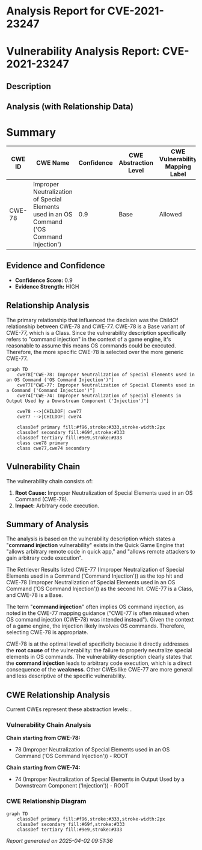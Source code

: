 # Analysis Report for CVE-2021-23247

# Vulnerability Analysis Report: CVE-2021-23247

## Description



## Analysis (with Relationship Data)

# Summary
| CWE ID | CWE Name | Confidence | CWE Abstraction Level | CWE Vulnerability Mapping Label | CWE-Vulnerability Mapping Notes |
|---|---|---|---|---|---|
| CWE-78 | Improper Neutralization of Special Elements used in an OS Command ('OS Command Injection') | 0.9 | Base | Allowed | Primary CWE |

## Evidence and Confidence

*   **Confidence Score:** 0.9
*   **Evidence Strength:** HIGH

## Relationship Analysis
The primary relationship that influenced the decision was the ChildOf relationship between CWE-78 and CWE-77. CWE-78 is a Base variant of CWE-77, which is a Class. Since the vulnerability description specifically refers to "command injection" in the context of a game engine, it's reasonable to assume this means OS commands could be executed. Therefore, the more specific CWE-78 is selected over the more generic CWE-77.

```mermaid
graph TD
    cwe78["CWE-78: Improper Neutralization of Special Elements used in an OS Command ('OS Command Injection')"]
    cwe77["CWE-77: Improper Neutralization of Special Elements used in a Command ('Command Injection')"]
    cwe74["CWE-74: Improper Neutralization of Special Elements in Output Used by a Downstream Component ('Injection')"]

    cwe78 -->|CHILDOF| cwe77
    cwe77 -->|CHILDOF| cwe74
    
    classDef primary fill:#f96,stroke:#333,stroke-width:2px
    classDef secondary fill:#69f,stroke:#333
    classDef tertiary fill:#9e9,stroke:#333
    class cwe78 primary
    class cwe77,cwe74 secondary
```

## Vulnerability Chain
The vulnerability chain consists of:
1.  **Root Cause:** Improper Neutralization of Special Elements used in an OS Command (CWE-78).
2.  **Impact:** Arbitrary code execution.

## Summary of Analysis
The analysis is based on the vulnerability description which states a "**command injection** vulnerability" exists in the Quick Game Engine that "allows arbitrary remote code in quick app," and "allows remote attackers to gain arbitrary code execution".

The Retriever Results listed CWE-77 (Improper Neutralization of Special Elements used in a Command ('Command Injection')) as the top hit and CWE-78 (Improper Neutralization of Special Elements used in an OS Command ('OS Command Injection')) as the second hit.
CWE-77 is a Class, and CWE-78 is a Base.

The term "**command injection**" often implies OS command injection, as noted in the CWE-77 mapping guidance ("CWE-77 is often misused when OS command injection (CWE-78) was intended instead"). Given the context of a game engine, the injection likely involves OS commands. Therefore, selecting CWE-78 is appropriate.

CWE-78 is at the optimal level of specificity because it directly addresses the **root cause** of the vulnerability: the failure to properly neutralize special elements in OS commands. The vulnerability description clearly states that the **command injection** leads to arbitrary code execution, which is a direct consequence of the **weakness**. Other CWEs like CWE-77 are more general and less descriptive of the specific vulnerability.


## CWE Relationship Analysis

Current CWEs represent these abstraction levels: .


### Vulnerability Chain Analysis

**Chain starting from CWE-78:**
- 78 (Improper Neutralization of Special Elements used in an OS Command ('OS Command Injection')) - ROOT


**Chain starting from CWE-74:**
- 74 (Improper Neutralization of Special Elements in Output Used by a Downstream Component ('Injection')) - ROOT



### CWE Relationship Diagram

```mermaid
graph TD
    classDef primary fill:#f96,stroke:#333,stroke-width:2px
    classDef secondary fill:#69f,stroke:#333
    classDef tertiary fill:#9e9,stroke:#333
```



*Report generated on 2025-04-02 09:51:36*
